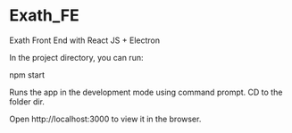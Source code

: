 # Exath_FE
Exath Front End with React JS + Electron

In the project directory, you can run:

npm start

Runs the app in the development mode using command prompt.
CD to the folder dir.

Open http://localhost:3000 to view it in the browser.

